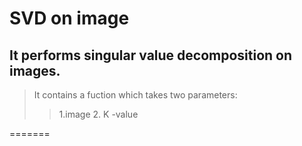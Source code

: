
# SVD on image

## It performs singular value decomposition on images.
> It contains a fuction which takes two parameters:
>>1.image
>>2. K -value

=======
